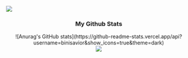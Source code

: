 ![](https://komarev.com/ghpvc/?username=binisavior)

<h3 align="center"> My Github Stats </h3>
<div align="center">
![Anurag's GitHub stats](https://github-readme-stats.vercel.app/api?username=binisavior&show_icons=true&theme=dark)
<br>

<img src="https://img.shields.io/badge/Python-3776AB?style=for-the-badge&logo=Python&logoColor=white">
